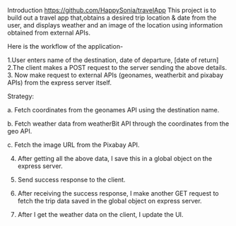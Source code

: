 Introduction
https://github.com/HappySonia/travelApp
This project is to build out a travel app that,obtains a desired trip location & date from the user, and displays weather and an image of the location using information obtained from external APIs. 

Here is the workflow of the application-

1.User enters name of the destination, date of departure, [date of return]
2.The client makes a POST request to the server sending the above details.
3. Now  make request to external APIs (geonames, weatherbit and pixabay APIs) from the express server itself.

Strategy:

a. Fetch coordinates from the geonames API using the destination name.

b. Fetch weather data from weatherBit API through the coordinates from the geo API. 

c. Fetch the image URL from the Pixabay API.

4. After getting all the above data, I save this in a global object on the express server.
5. Send success response to the client.

6. After receiving the success response, I make another GET request to fetch the trip data saved in the global object on express server.

7. After I get the weather data on the client, I update the UI.
